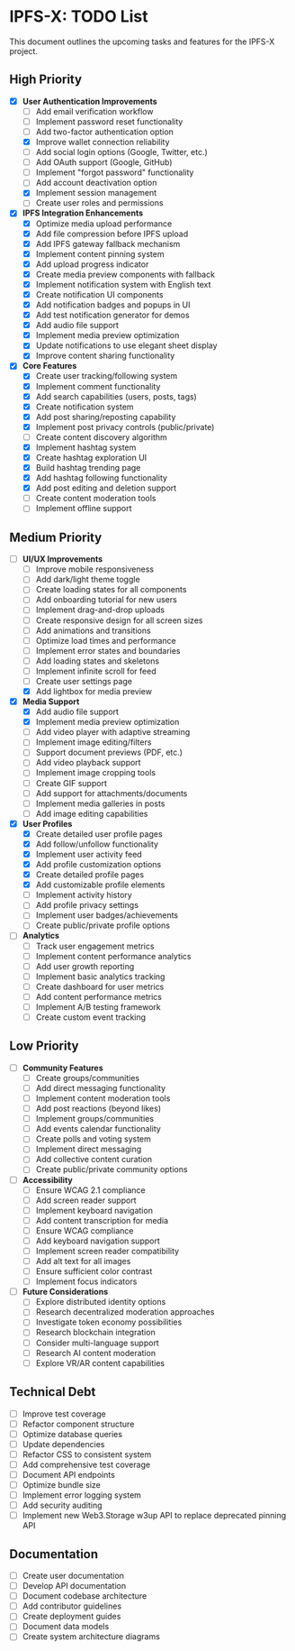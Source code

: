 # IPFS-X: TODO List

This document outlines the upcoming tasks and features for the IPFS-X project.

## High Priority

- [x] **User Authentication Improvements**
  - [ ] Add email verification workflow
  - [ ] Implement password reset functionality
  - [ ] Add two-factor authentication option
  - [x] Improve wallet connection reliability
  - [ ] Add social login options (Google, Twitter, etc.)
  - [ ] Add OAuth support (Google, GitHub)
  - [ ] Implement "forgot password" functionality
  - [ ] Add account deactivation option
  - [x] Implement session management
  - [ ] Create user roles and permissions

- [x] **IPFS Integration Enhancements**
  - [x] Optimize media upload performance
  - [x] Add file compression before IPFS upload
  - [x] Add IPFS gateway fallback mechanism
  - [x] Implement content pinning system
  - [x] Add upload progress indicator
  - [x] Create media preview components with fallback
  - [x] Implement notification system with English text
  - [x] Create notification UI components
  - [x] Add notification badges and popups in UI
  - [x] Add test notification generator for demos
  - [x] Add audio file support
  - [x] Implement media preview optimization
  - [x] Update notifications to use elegant sheet display
  - [x] Improve content sharing functionality

- [x] **Core Features**
  - [x] Create user tracking/following system
  - [x] Implement comment functionality
  - [x] Add search capabilities (users, posts, tags)
  - [x] Create notification system
  - [x] Add post sharing/reposting capability
  - [x] Implement post privacy controls (public/private)
  - [ ] Create content discovery algorithm
  - [x] Implement hashtag system
  - [x] Create hashtag exploration UI
  - [x] Build hashtag trending page
  - [x] Add hashtag following functionality
  - [x] Add post editing and deletion support
  - [ ] Create content moderation tools
  - [ ] Implement offline support

## Medium Priority

- [ ] **UI/UX Improvements**
  - [ ] Improve mobile responsiveness
  - [ ] Add dark/light theme toggle
  - [ ] Create loading states for all components
  - [ ] Add onboarding tutorial for new users
  - [ ] Implement drag-and-drop uploads
  - [ ] Create responsive design for all screen sizes
  - [ ] Add animations and transitions
  - [ ] Optimize load times and performance
  - [ ] Implement error states and boundaries
  - [ ] Add loading states and skeletons
  - [ ] Implement infinite scroll for feed
  - [ ] Create user settings page
  - [x] Add lightbox for media preview

- [x] **Media Support**
  - [x] Add audio file support
  - [x] Implement media preview optimization
  - [ ] Add video player with adaptive streaming
  - [ ] Implement image editing/filters
  - [ ] Support document previews (PDF, etc.)
  - [ ] Add video playback support
  - [ ] Implement image cropping tools
  - [ ] Create GIF support
  - [ ] Add support for attachments/documents
  - [ ] Implement media galleries in posts
  - [ ] Add image editing capabilities

- [x] **User Profiles**
  - [x] Create detailed user profile pages
  - [x] Add follow/unfollow functionality
  - [x] Implement user activity feed
  - [x] Add profile customization options
  - [x] Create detailed profile pages
  - [x] Add customizable profile elements
  - [ ] Implement activity history
  - [ ] Add profile privacy settings
  - [ ] Implement user badges/achievements
  - [ ] Create public/private profile options

- [ ] **Analytics**
  - [ ] Track user engagement metrics
  - [ ] Implement content performance analytics
  - [ ] Add user growth reporting
  - [ ] Implement basic analytics tracking
  - [ ] Create dashboard for user metrics
  - [ ] Add content performance metrics
  - [ ] Implement A/B testing framework
  - [ ] Create custom event tracking

## Low Priority

- [ ] **Community Features**
  - [ ] Create groups/communities
  - [ ] Add direct messaging functionality
  - [ ] Implement content moderation tools
  - [ ] Add post reactions (beyond likes)
  - [ ] Implement groups/communities
  - [ ] Add events calendar functionality
  - [ ] Create polls and voting system
  - [ ] Implement direct messaging
  - [ ] Add collective content curation
  - [ ] Create public/private community options

- [ ] **Accessibility**
  - [ ] Ensure WCAG 2.1 compliance
  - [ ] Add screen reader support
  - [ ] Implement keyboard navigation
  - [ ] Add content transcription for media
  - [ ] Ensure WCAG compliance
  - [ ] Add keyboard navigation support
  - [ ] Implement screen reader compatibility
  - [ ] Add alt text for all images
  - [ ] Ensure sufficient color contrast
  - [ ] Implement focus indicators

- [ ] **Future Considerations**
  - [ ] Explore distributed identity options
  - [ ] Research decentralized moderation approaches
  - [ ] Investigate token economy possibilities
  - [ ] Research blockchain integration
  - [ ] Consider multi-language support
  - [ ] Research AI content moderation
  - [ ] Explore VR/AR content capabilities

## Technical Debt
- [ ] Improve test coverage
- [ ] Refactor component structure
- [ ] Optimize database queries
- [ ] Update dependencies
- [ ] Refactor CSS to consistent system
- [ ] Add comprehensive test coverage
- [ ] Document API endpoints
- [ ] Optimize bundle size
- [ ] Implement error logging system
- [ ] Add security auditing
- [ ] Implement new Web3.Storage w3up API to replace deprecated pinning API

## Documentation
- [ ] Create user documentation
- [ ] Develop API documentation
- [ ] Document codebase architecture
- [ ] Add contributor guidelines
- [ ] Create deployment guides
- [ ] Document data models
- [ ] Create system architecture diagrams 